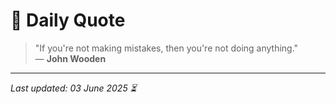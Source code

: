 # 📜 Daily Quote

> "If you're not making mistakes, then you're not doing anything."  
> — **John Wooden**

---

_Last updated: 03 June 2025 ⏳_
